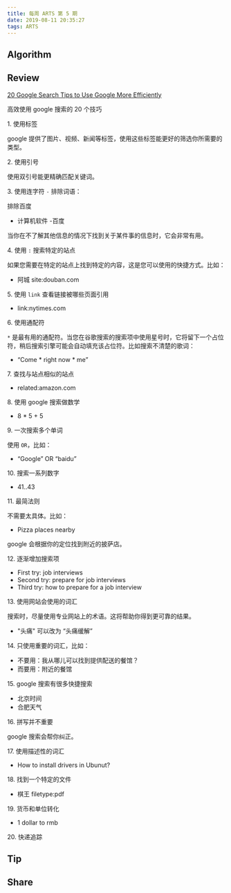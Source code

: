 ```yaml
---
title: 每周 ARTS 第 5 期
date: 2019-08-11 20:35:27
tags: ARTS
---
```


## Algorithm



## Review

[20 Google Search Tips to Use Google More Efficiently](https://www.lifehack.org/articles/technology/20-tips-use-google-search-efficiently.html)

高效使用 google 搜索的 20 个技巧

1\. 使用标签

google 提供了图片、视频、新闻等标签，使用这些标签能更好的筛选你所需要的类型。

2\. 使用引号

使用双引号能更精确匹配关键词。

3\. 使用连字符 `-` 排除词语：

排除百度

- 计算机软件 -百度

当你在不了解其他信息的情况下找到关于某件事的信息时，它会非常有用。

4\. 使用 `:` 搜索特定的站点

如果您需要在特定的站点上找到特定的内容，这是您可以使用的快捷方式。比如：

- 阿城 site:douban.com

5\. 使用 `link` 查看链接被哪些页面引用

- link:nytimes.com

6\. 使用通配符

`*` 是最有用的通配符。当您在谷歌搜索的搜索项中使用星号时，它将留下一个占位符，稍后搜索引擎可能会自动填充该占位符。比如搜索不清楚的歌词：

- “Come * right now * me”

7\. 查找与站点相似的站点

- related:amazon.com

8\. 使用 google 搜索做数学

- 8 * 5 + 5

9\. 一次搜索多个单词

使用 `OR`，比如：

- “Google” OR “baidu”

10\. 搜索一系列数字

- 41..43

11\. 最简法则

不需要太具体。比如：

- Pizza places nearby

google 会根据你的定位找到附近的披萨店。

12\.  逐渐增加搜索项

- First try: job interviews
- Second try: prepare for job interviews
- Third try: how to prepare for a job interview

13\. 使用网站会使用的词汇

搜索时，尽量使用专业网站上的术语。这将帮助你得到更可靠的结果。

- "头痛" 可以改为 “头痛缓解”

14\. 只使用重要的词汇，比如：

- 不要用：我从哪儿可以找到提供配送的餐馆？
- 而要用：附近的餐馆

15\. google 搜索有很多快捷搜索

- 北京时间
- 合肥天气

16\. 拼写并不重要

google 搜索会帮你纠正。

17\. 使用描述性的词汇

- How to install drivers in Ubunut?

18\. 找到一个特定的文件

- 棋王 filetype:pdf

19\. 货币和单位转化

- 1 dollar to rmb

20\. 快递追踪

## Tip



## Share



